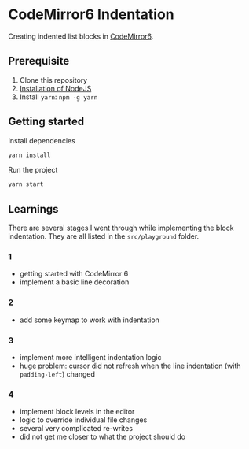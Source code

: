 # CodeMirror6 Indentation

Creating indented list blocks in [CodeMirror6](https://codemirror.net/6/).

## Prerequisite

1. Clone this repository
1. [Installation of NodeJS](https://nodejs.org/en/)
1. Install `yarn`: `npm -g yarn`

## Getting started

Install dependencies

```bash
yarn install
```

Run the project

```bash
yarn start
```

## Learnings

There are several stages I went through while implementing the block indentation. They are all listed in the `src/playground` folder.

### 1

- getting started with CodeMirror 6
- implement a basic line decoration

### 2

- add some keymap to work with indentation

### 3

- implement more intelligent indentation logic
- huge problem: cursor did not refresh when the line indentation (with `padding-left`) changed

### 4

- implement block levels in the editor
- logic to override individual file changes
- several very complicated re-writes
- did not get me closer to what the project should do
